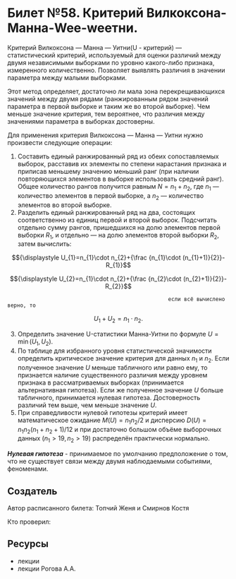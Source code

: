 # Билет №58. Критерий Вилкоксона-Манна-Wee-weeтни.

Критерий Вилкоксона — Манна — Уитни(U - критерий) — статистический критерий, используемый для оценки различий между двумя независимыми выборками по уровню какого-либо признака, измеренного количественно. Позволяет выявлять различия в значении параметра между малыми выборками.

Этот метод определяет, достаточно ли мала зона перекрещивающихся значений между двумя рядами (ранжированным рядом значений параметра в первой выборке и таким же во второй выборке). Чем меньше значение критерия, тем вероятнее, что различия между значениями параметра в выборках достоверны.

Для применения критерия Вилкоксона — Манна — Уитни нужно произвести следующие операции:
1. Составить единый ранжированный ряд из обеих сопоставляемых выборок, расставив их элементы по степени нарастания признака и приписав меньшему значению меньший ранг (при наличии повторяющихся элементов в выборке использовать средний ранг). Общее количество рангов получится равным ${\displaystyle N=n_{1}+n_{2},}$  где ${\displaystyle n_{1}}$ — количество элементов в первой выборке, а ${\displaystyle n_{2}}$ — количество элементов во второй выборке.
2. Разделить единый ранжированный ряд на два, состоящих соответственно из единиц первой и второй выборок. Подсчитать отдельно сумму рангов, пришедшихся на долю элементов первой выборки ${\displaystyle R_{1}}$, и отдельно — на долю элементов второй выборки ${\displaystyle R_{2}}$, затем вычислить:

$${\displaystyle U_{1}=n_{1}\cdot n_{2}+{\frac {n_{1}\cdot (n_{1}+1)}{2}}-R_{1}}$$

$${\displaystyle U_{2}=n_{1}\cdot n_{2}+{\frac {n_{2}\cdot (n_{2}+1)}{2}}-R_{2}}$$

                                                       если всё вычислено верно, то

$${\displaystyle U_{1}+U_{2}=n_{1}\cdot n_{2}.}$$

3. Определить значение U-статистики Манна-Уитни по формуле ${\displaystyle U=\min{({U_{1},U_{2})}}.}$
4. По таблице для избранного уровня статистической значимости определить критическое значение критерия для данных $n_{1}$ и $n_{2}$. Если полученное значение $U$ меньше табличного или равно ему, то признается наличие существенного различия между уровнем признака в рассматриваемых выборках (принимается альтернативная гипотеза). Если же полученное значение $U$ больше табличного, принимается нулевая гипотеза. Достоверность различий тем выше, чем меньше значение $U$.
5. При справедливости нулевой гипотезы критерий имеет математическое ожидание ${\displaystyle M(U)=n_{1}n_{2}/2}$ и дисперсию ${\displaystyle D(U)=n_{1}n_{2}(n_{1}+n_{2}+1)/12}$ и при достаточно большом объёме выборочных данных ${\displaystyle (n_{1}>19,n_{2}>19)}$ распределён практически нормально.

***Нулевая гипотеза*** - принимаемое по умолчанию предположение о том, что не существует связи между двумя наблюдаемыми событиями, феноменами.

## Создатель

Автор расписанного билета: Топчий Женя и Смирнов Костя

Кто проверил:


## Ресурсы
- лекции
- лекции Рогова А.А.

